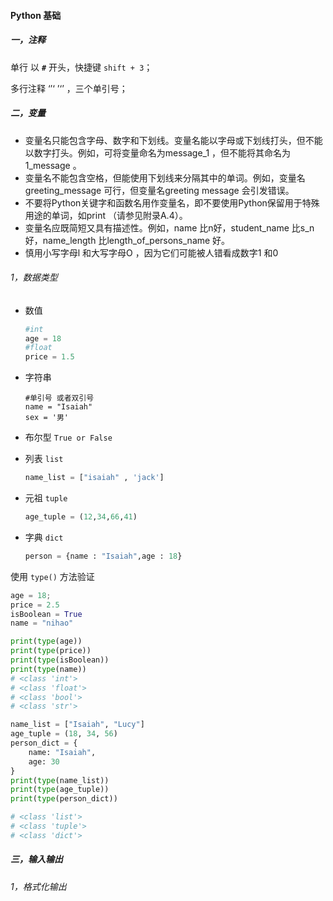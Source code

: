 #### Python 基础

##### 一，注释

单行 以 **`#`** 开头，快捷键  `shift + 3`；

多行注释  ‘’‘               ’‘’   ，三个单引号；

##### 二，变量

* 变量名只能包含字母、数字和下划线。变量名能以字母或下划线打头，但不能以数字打头。例如，可将变量命名为message_1 ，但不能将其命名为1_message 。
* 变量名不能包含空格，但能使用下划线来分隔其中的单词。例如，变量名greeting_message 可行，但变量名greeting message 会引发错误。
* 不要将Python关键字和函数名用作变量名，即不要使用Python保留用于特殊用途的单词，如print （请参见附录A.4）。
* 变量名应既简短又具有描述性。例如，name 比n好，student_name 比s_n 好，name_length 比length_of_persons_name 好。
* 慎用小写字母l 和大写字母O ，因为它们可能被人错看成数字1 和0

###### 1，数据类型

* 数值  

  ```python
  #int 
  age = 18
  #float
  price = 1.5
  ```

* 字符串

  ```
  #单引号 或者双引号
  name = "Isaiah"
  sex = '男'
  ```

* 布尔型  `True or False`

* 列表 `list`

  ```python
  name_list = ["isaiah" , 'jack']
  ```

* 元祖 `tuple`

  ```python
  age_tuple = (12,34,66,41)
  ```

* 字典 `dict`

  ```python
  person = {name : "Isaiah",age : 18}
  ```

使用 `type()` 方法验证

```python
age = 18;
price = 2.5
isBoolean = True
name = "nihao"

print(type(age))
print(type(price))
print(type(isBoolean))
print(type(name))
# <class 'int'>
# <class 'float'>
# <class 'bool'>
# <class 'str'>

name_list = ["Isaiah", "Lucy"]
age_tuple = (18, 34, 56)
person_dict = {
    name: "Isaiah",
    age: 30
}
print(type(name_list))
print(type(age_tuple))
print(type(person_dict))

# <class 'list'>
# <class 'tuple'>
# <class 'dict'>
```

##### 三，输入输出

###### 1，格式化输出



